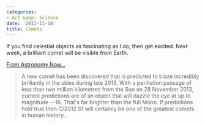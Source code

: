 ```yaml
---
categories:
- Art &amp; Science
date: '2013-11-18'
title: Comets
---
```


If you find celestial objects as fascinating as I do, then get excited. Next week, a brilliant comet will be visible from Earth.

<a href="http://www.astronomynow.com/news/n1209/25comet/">From Astronomy Now...</a>

<blockquote>A new comet has been discovered that is predicted to blaze incredibly brilliantly in the skies during late 2013. With a perihelion passage of less than two million kilometres from the Sun on 28 November 2013, current predictions are of an object that will dazzle the eye at up to magnitude —16. That's far brighter than the full Moon. If predictions hold true then C/2012 S1 will certainly be one of the greatest comets in human history...</blockquote>